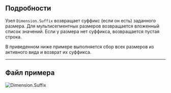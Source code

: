 ## Подробности
Узел `Dimension.Suffix` возвращает суффикс (если он есть) заданного размера. Для мультисегментных размеров возвращается вложенный список значений. Если у размера нет суффикса, возвращается пустая строка.

В приведенном ниже примере выполняется сбор всех размеров из активного вида и возврат их суффикса.
___
## Файл примера

![Dimension.Suffix](./Revit.Elements.Dimension.Suffix_img.jpg)
